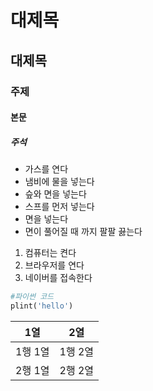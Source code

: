 # 대제목
## 대제목
### 주제
#### 본문
##### 주석
- 가스를 연다
- 냄비에 물을 넣는다
- 슾와 면을 넣는다
 - 스프를 먼저 넣는다
 - 면을 넣는다
- 면이 풀어질 때 까지 팔팔 끓는다


1. 컴퓨터는 켠다
2. 브라우저를 연다
3. 네이버를 접속한다

```python
#파이썬 코드
plint('hello')
```

|1열|2열|
|----|----|
|1행 1열|1행 2열|
|2행 1열|2행 2열|
